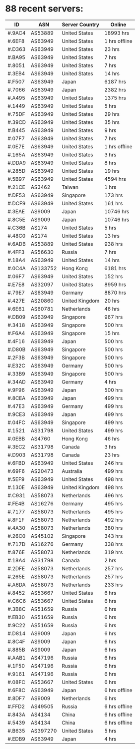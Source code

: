 # 88 recent servers:

| ID | ASN | Server Country | Online |
| ------ | ------ | ------ | ------ |
| #.9AC4 | AS53889 | United States | 18993 hrs |
| #.6EF8 | AS63949 | United States | 1 hrs offline |
| #.D363 | AS63949 | United States | 23 hrs |
| #.BA95 | AS63949 | United States | 7 hrs |
| #.8051 | AS63949 | United States | 7 hrs |
| #.3EB4 | AS63949 | United States | 14 hrs |
| #.F507 | AS63949 | Japan | 6187 hrs |
| #.7066 | AS63949 | Japan | 2382 hrs |
| #.A495 | AS63949 | United States | 1375 hrs |
| #.1449 | AS63949 | United States | 5 hrs |
| #.75DF | AS63949 | United States | 29 hrs |
| #.39CD | AS63949 | United States | 35 hrs |
| #.B445 | AS63949 | United States | 9 hrs |
| #.07F7 | AS63949 | United States | 7 hrs |
| #.0E7E | AS63949 | United States | 1 hrs offline |
| #.165A | AS63949 | United States | 3 hrs |
| #.DDA9 | AS63949 | United States | 8 hrs |
| #.285D | AS63949 | United States | 19 hrs |
| #.5B97 | AS63949 | United States | 4594 hrs |
| #.21CE | AS3462 | Taiwan | 1 hrs |
| #.DF53 | AS63949 | Singapore | 173 hrs |
| #.DCF9 | AS63949 | United States | 161 hrs |
| #.3EAE | AS9009 | Japan | 10746 hrs |
| #.8C5E | AS9009 | Japan | 10746 hrs |
| #.C36B | AS174 | United States | 5 hrs |
| #.48C0 | AS174 | United States | 13 hrs |
| #.6ADB | AS53889 | United States | 938 hrs |
| #.4FF3 | AS56630 | Russia | 7 hrs |
| #.18A4 | AS63949 | United States | 14 hrs |
| #.0C4A | AS133752 | Hong Kong | 6181 hrs |
| #.06F7 | AS63949 | United States | 152 hrs |
| #.E7E8 | AS32097 | United States | 8959 hrs |
| #.79E7 | AS63949 | Germany | 8870 hrs |
| #.427E | AS20860 | United Kingdom | 20 hrs |
| #.6E61 | AS60781 | Netherlands | 46 hrs |
| #.DB09 | AS63949 | Singapore | 967 hrs |
| #.3418 | AS63949 | Singapore | 500 hrs |
| #.F6A4 | AS63949 | Singapore | 15 hrs |
| #.4F16 | AS63949 | Japan | 500 hrs |
| #.D80B | AS63949 | Singapore | 500 hrs |
| #.2F3B | AS63949 | Singapore | 500 hrs |
| #.E32C | AS63949 | Germany | 500 hrs |
| #.33B9 | AS63949 | Singapore | 500 hrs |
| #.34AD | AS63949 | Germany | 4 hrs |
| #.9F96 | AS63949 | Japan | 500 hrs |
| #.8CEA | AS63949 | Japan | 499 hrs |
| #.47E3 | AS63949 | Germany | 499 hrs |
| #.9CE3 | AS63949 | Japan | 499 hrs |
| #.04FC | AS63949 | Singapore | 499 hrs |
| #.1521 | AS31798 | United States | 499 hrs |
| #.0EBB | AS4760 | Hong Kong | 46 hrs |
| #.3EC2 | AS31798 | Canada | 3 hrs |
| #.D903 | AS31798 | Canada | 23 hrs |
| #.6FBD | AS63949 | United States | 246 hrs |
| #.69F6 | AS20473 | Australia | 499 hrs |
| #.5EF9 | AS63949 | United States | 498 hrs |
| #.130E | AS63949 | United Kingdom | 498 hrs |
| #.C931 | AS58073 | Netherlands | 496 hrs |
| #.FE4B | AS16276 | Germany | 495 hrs |
| #.7177 | AS58073 | Netherlands | 495 hrs |
| #.8F1F | AS58073 | Netherlands | 492 hrs |
| #.4A30 | AS58073 | Netherlands | 380 hrs |
| #.26C0 | AS45102 | Singapore | 343 hrs |
| #.717D | AS16276 | Germany | 338 hrs |
| #.876E | AS58073 | Netherlands | 319 hrs |
| #.18A4 | AS31798 | Canada | 2 hrs |
| #.2DFE | AS58073 | Netherlands | 257 hrs |
| #.265E | AS58073 | Netherlands | 257 hrs |
| #.A6DA | AS58073 | Netherlands | 233 hrs |
| #.8452 | AS53667 | United States | 6 hrs |
| #.C6C6 | AS53667 | United States | 6 hrs |
| #.3B8C | AS51659 | Russia | 6 hrs |
| #.EB30 | AS51659 | Russia | 6 hrs |
| #.9C22 | AS51659 | Russia | 6 hrs |
| #.D814 | AS9009 | Japan | 6 hrs |
| #.8C4F | AS9009 | Japan | 6 hrs |
| #.885B | AS9009 | Japan | 6 hrs |
| #.AAB1 | AS47196 | Russia | 6 hrs |
| #.1F50 | AS47196 | Russia | 6 hrs |
| #.9161 | AS47196 | Russia | 6 hrs |
| #.08FC | AS53667 | United States | 6 hrs |
| #.6F8C | AS63949 | Japan | 6 hrs offline |
| #.8DF7 | AS9009 | Netherlands | 6 hrs |
| #.FFD2 | AS49505 | Russia | 6 hrs offline |
| #.843A | AS4134 | China | 6 hrs offline |
| #.5439 | AS4134 | China | 6 hrs offline |
| #.B635 | AS397270 | United States | 5 hrs |
| #.EDB9 | AS63949 | Japan | 4 hrs |

